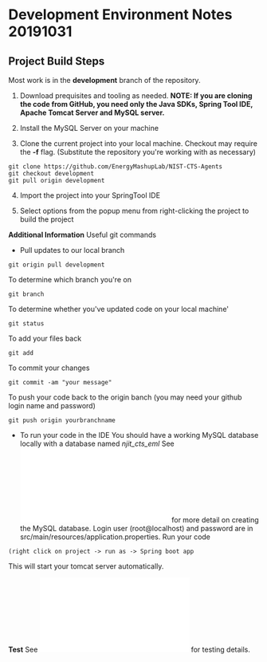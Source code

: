 Development Environment Notes 20191031
======================================

## Project Build Steps
Most work is in the **development** branch of the repository.

1. Download prequisites and tooling as needed. **NOTE: If you are cloning the code from GitHub, you need only the Java SDKs, Spring Tool IDE, Apache Tomcat Server and MySQL server.**

2. Install the MySQL Server on your machine

3. Clone the current project into your local machine. Checkout may require the **-f** flag. (Substitute the repository you're working with as necessary)
```
git clone https://github.com/EnergyMashupLab/NIST-CTS-Agents
git checkout development
git pull origin development
```
4. Import the project into your SpringTool IDE

5. Select options from the popup menu from right-clicking the project to build the project

**Additional Information**
Useful git commands
- Pull updates to our local branch
```
git origin pull development
```
To determine which branch you're on
```
git branch
```
To determine whether you've updated code on your local machine'
```
git status
```
To add your files back
```
git add
```
To commit your changes
```
git commit -am "your message"
```
To push your code back to the origin banch (you may need your github login name and password)
```
git push origin yourbranchname
```

- To run your code in the IDE
You should have a working MySQL database locally with a database named *njit_cts_eml* See ![HowToRun.md](HowToRun.md) for more detail on creating the MySQL database. Login user (root@localhost) and password are in src/main/resources/application.properties.
Run your code
```
(right click on project -> run as -> Spring boot app
```
This will start your tomcat server automatically.

**Test**
See ![JUnit_Doc in this directory](JUnit_Doc.md) for testing details.
